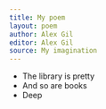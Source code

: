 ```yaml
---
title: My poem
layout: poem
author: Alex Gil
editor: Alex Gil
source: My imagination
---
```


- The library is pretty
- And so are books
- Deep
